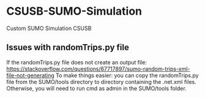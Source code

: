 # CSUSB-SUMO-Simulation
Custom SUMO Simulation CSUSB
## Issues with randomTrips.py file
If the randomTrips.py file does not create an output file: https://stackoverflow.com/questions/67717897/sumo-random-trips-xml-file-not-generating To make things easier: you can copy the randomTrips.py file from the SUMO/tools directory to directory containing the .net.xml files. Otherwise, you will need to run cmd as admin in the SUMO/tools folder.
